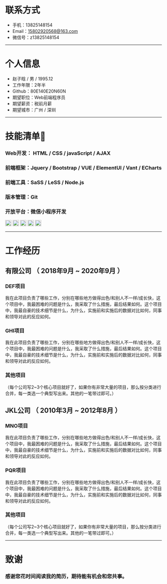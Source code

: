 # 联系方式

- 手机：13825148154
- Email：15802920568@163.com 
- 微信号：z13825148154

---

# 个人信息

 - 赵子晗 / 男 / 1995.12
 - 工作年限：2年半
 - Github：80E140E20N60N
 - 期望职位：Web前端程序员
 - 期望薪资：税前月薪
 - 期望城市：广州 / 深圳

------
# **技能清单🧨**
### Web开发： HTML / CSS / javaScript / AJAX
### 前端框架：Jquery / Bootstrap / VUE / ElementUI / Vant / ECharts
### 前端工具：SaSS / LeSS / Node.js
### 版本管理：Git
### 开放平台：微信小程序开发
<code><img height="20" src="https://gitee.com/ZZH6/picture/raw/master/空间/javascript .png"></code>
<code><img height="20" src="https://gitee.com/ZZH6/picture/raw/master/空间/vue.png"></code>
<code><img height="20" src="https://gitee.com/ZZH6/picture/raw/master/空间/小程序.jpg"></code>
<code><img height="20" src="https://gitee.com/ZZH6/picture/raw/master/空间/node.jpg"></code>
<code><img height="20" src="https://gitee.com/ZZH6/picture/raw/master/空间/git.png"></code>

------
# 工作经历

## 有限公司 （ 2018年9月 ~ 2020年9月 ）

### DEF项目 
我在此项目负责了哪些工作，分别在哪些地方做得出色/和别人不一样/成长快，这个项目中，我最困难的问题是什么，我采取了什么措施，最后结果如何。这个项目中，我最自豪的技术细节是什么，为什么，实施前和实施后的数据对比如何，同事和领导对此的反应如何。


### GHI项目 
我在此项目负责了哪些工作，分别在哪些地方做得出色/和别人不一样/成长快，这个项目中，我最困难的问题是什么，我采取了什么措施，最后结果如何。这个项目中，我最自豪的技术细节是什么，为什么，实施前和实施后的数据对比如何，同事和领导对此的反应如何。


### 其他项目

（每个公司写2~3个核心项目就好了，如果你有非常大量的项目，那么按分类进行合并，每一类选一个典型写出来。其他的一笔带过即可。）

 
## JKL公司 （ 2010年3月 ~ 2012年8月 ）

### MNO项目 
我在此项目负责了哪些工作，分别在哪些地方做得出色/和别人不一样/成长快，这个项目中，我最困难的问题是什么，我采取了什么措施，最后结果如何。这个项目中，我最自豪的技术细节是什么，为什么，实施前和实施后的数据对比如何，同事和领导对此的反应如何。


### PQR项目 
我在此项目负责了哪些工作，分别在哪些地方做得出色/和别人不一样/成长快，这个项目中，我最困难的问题是什么，我采取了什么措施，最后结果如何。这个项目中，我最自豪的技术细节是什么，为什么，实施前和实施后的数据对比如何，同事和领导对此的反应如何。


### 其他项目

（每个公司写2~3个核心项目就好了，如果你有非常大量的项目，那么按分类进行合并，每一类选一个典型写出来。其他的一笔带过即可。）

------
# 致谢
### 感谢您花时间阅读我的简历，期待能有机会和您共事。
